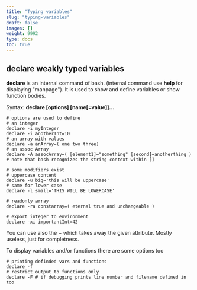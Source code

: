 ```yaml
---
title: "Typing variables"
slug: "typing-variables"
draft: false
images: []
weight: 9992
type: docs
toc: true
---
```


## declare weakly typed variables
**declare** is an internal command of bash. (internal command use **help <internalCommand>** for displaying "manpage"). It is used to show and define variables or show function bodies.

Syntax: **declare [options] [name[=value]]...**
 
    # options are used to define
    # an integer
    declare -i myInteger
    declare -i anotherInt=10
    # an array with values
    declare -a anArray=( one two three)
    # an assoc Array
    declare -A assocArray=( [element1]="something" [second]=anotherthing )
    # note that bash recognizes the string context within []
    
    # some modifiers exist
    # uppercase content
    declare -u big='this will be uppercase'
    # same for lower case
    declare -l small='THIS WILL BE LOWERCASE'
    
    # readonly array
    declare -ra constarray=( eternal true and unchangeable )
    
    # export integer to environment
    declare -xi importantInt=42

You can use also the + which takes away the given attribute. Mostly useless, just for completness.

To display variables and/or functions there are some options too

    # printing definded vars and functions
    declare -f
    # restrict output to functions only
    declare -F # if debugging prints line number and filename defined in too


